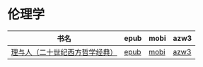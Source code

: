 # 伦理学

| 书名 | epub | mobi | azw3 |
| --- | --- | --- | --- |
| [理与人（二十世纪西方哲学经典）](http://ct.dalanmei.com/f/31084289-572115011-07131a) | [epub](http://ct.dalanmei.com/f/31084289-572115011-07131a) | [mobi](http://ct.dalanmei.com/f/31084289-571710119-711eab) | [azw3](http://ct.dalanmei.com/f/31084289-572135658-9c2b8f) |
